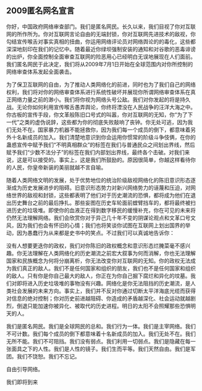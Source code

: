 
2009匿名网名宣言
---
你好，中国政府网络审查部门。我们是匿名网民。长久以来，我们目视了你对互联网的所作所为。你对互联网言论自由的无端封锁，你对互联网先进技术的敌视，你勾结宣传喉舌对事实真相的扭曲，你运用网络评论员对网络舆论的的毒化，这些都深深地刻印在我们的记忆中。随着最近你绿坝强制安装的通知和对谷歌的恶毒诽谤的出炉，你全面控制全面审查互联网的险恶用心已经明白无误地展现在人们面前。我们匿名网民于此决定，我们将从2009年7月1日开始在全球范围内对你所控制的网络审查体系发起全面袭击。


为了保卫互联网的自由，为了推动人类网络化的前进，同时也为了我们自己的网络权利，我们将对你的网络审查体系进行系统性破坏并展现你所谓网络审查体系在真正网络力量之前的渺小。我们将你视为网络头号公敌。我们对你发起的将是持久战。无论你如何利用宣传喉舌愚弄舆论，你终将湮没在人民战争的汪洋大海之中。你古板的宣传手段，你文革般陈旧口号式的叫嚣，你对互联网的无知，你“为了下一代”之类的虚伪说辞，这些都为你的彻底失败敲响了丧钟。你无处可逃，因为我们无处不在。国家暴力机器不能拯救你，因为我们每一个成员的倒下，都意味着另外十名新成员的加入。我们清楚地意识到你会运用你惯常的阶级斗争伎俩，在你的蛊惑宣传中赋予我们“不明真相群众”的标签在我们与普通民众之间划出界线，然后赋予我们“少数不法分子”的标签在我们内部划出界线，最终各个击破。对我们来说，这是可以接受的。事实上，这是我们所鼓励的。原因很简单，你越这样看待你的人民，你皇帝新装的美丽就越不言自喻。


随着人类网络文明的发展，处于优势地位的统治阶级敌视网络化的陈旧意识形态逐渐成为历史发展进步的阻碍。旧意识形态势力对新兴网络势力的诬蔑和压迫，对网络世界的敌视和封锁，这些都表明了他们对于历史潮流的恐惧，都将成为他们在退出历史舞台之前的最后挣扎。那些妄图在历史车轮面前螳臂挡车的，都将最终被扫进历史的垃圾堆。即使你的血液正在得到数字移民的缓慢补充，你在可见的未来将仍然无法理解网络。我们会欣赏你对于异己几十年不变的阴谋论观点和文革口号文风，因为我们也会有怀旧的心情；我们也将笑谈你试图在互联网上划出国界的举动，因为愚蠢行为从来都是史书中的笑点。不过我们可以真诚地告诉你：


没有人想要更迭你的政权，我们对你陈旧的政权概念和意识形态烂腌菜毫不感兴趣。你无法理解在人类网络化的历史潮流之前宏大叙事为何而消解，你也无法理解国家和民族概念为何将分崩离析，你无法改变你对互联网的无知。你的政权无法成为我们真正的敌人。我们不是任何国家和组织的朋友，我们也不是任何国家和组织的敌人。只有你是你自己最大的敌人，你正在为你自己掘下腐烂和异化的坟墓。我们对即将进入历史垃圾堆的事物没有兴趣。网络化是你无法阻挡的历史潮流，是人类社会发展的未来方向。事实上，我们并不反对你通过切断太平洋海底光缆而获得对信息的绝对控制；你对历史前进越阻碍、你造成的矛盾越深化、社会运动就越剧烈，倒退只能加速你被异化、被取代的历史进程。明日的太阳不会照耀那些恐惧明天的人。


我们是匿名网民。我们是全球网民的总和。我们行为一体。我们是主宰网络。我们不可计数。我们每个成员的倒下都意味着十名新成员的加入。我们无处不在。我们无所不能。我们不可阻挡。我们没有弱点。我们利用一切弱点。我们是隐藏在每一张面具之下的人性。我们是人性的镜子。我们生而平等。我们天然自由。我们是军团。我们不饶恕。我们不忘记。

自由引导网络。

我们即将到来
